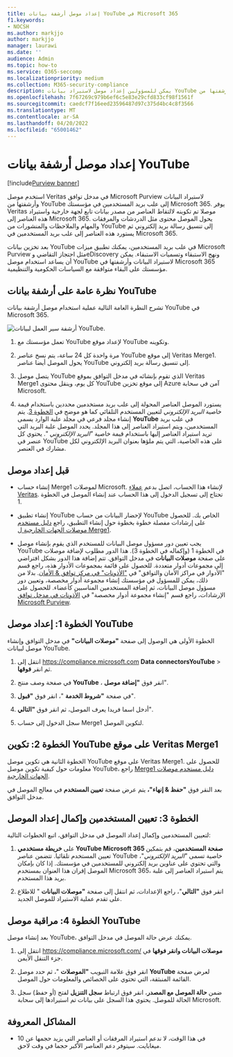 ```yaml
---
title: إعداد موصل أرشفة بيانات YouTube في Microsoft 365
f1.keywords:
- NOCSH
ms.author: markjjo
author: markjjo
manager: laurawi
ms.date: ''
audience: Admin
ms.topic: how-to
ms.service: O365-seccomp
ms.localizationpriority: medium
ms.collection: M365-security-compliance
description: يمكن للمسؤولين إعداد موصل لاستيراد بيانات YouTube وأرشفتها من Veritas إلى Microsoft 365. يتيح لك هذا الموصل أرشفة البيانات من مصادر بيانات الجهات الخارجية في Microsoft 365. بعد أرشفتك لهذه البيانات، يمكنك استخدام ميزات التوافق مثل الاحتجاز القانوني وeDiscovery ونهج الاستبقاء لإدارة بيانات الجهات الخارجية.
ms.openlocfilehash: 7f67269c979b6ef6c5e83e29cfd833cf98f1561f
ms.sourcegitcommit: caedcf7f16eed23596487d97c375d4bc4c8f3566
ms.translationtype: MT
ms.contentlocale: ar-SA
ms.lasthandoff: 04/20/2022
ms.locfileid: "65001462"
---
```

# <a name="set-up-a-connector-to-archive-youtube-data"></a>إعداد موصل أرشفة بيانات YouTube

[!include[Purview banner](../includes/purview-rebrand-banner.md)]

استخدم موصل Veritas في مدخل توافق Microsoft Purview لاستيراد البيانات وأرشفتها من YouTube إلى علب بريد المستخدمين في مؤسستك Microsoft 365. يوفر Veritas موصلا تم تكوينه لالتقاط العناصر من مصدر بيانات تابع لجهة خارجية واستيراد هذه العناصر إلى Microsoft 365. يحول الموصل محتوى مثل الدردشات والمرفقات والمهام والملاحظات والمنشورات من YouTube إلى تنسيق رسالة بريد إلكتروني ثم يستورد هذه العناصر إلى علب بريد المستخدمين في Microsoft 365.

بعد تخزين بيانات YouTube في علب بريد المستخدمين، يمكنك تطبيق ميزات Microsoft Purview مثل احتجاز التقاضي وeDiscovery ونهج الاستبقاء وتسميات الاستبقاء. يمكن أن يساعد استخدام موصل YouTube لاستيراد البيانات وأرشفتها في Microsoft 365 مؤسستك على البقاء متوافقة مع السياسات الحكومية والتنظيمية.

## <a name="overview-of-archiving-youtube-data"></a>نظرة عامة على أرشفة بيانات YouTube

تشرح النظرة العامة التالية عملية استخدام موصل أرشفة بيانات YouTube في Microsoft 365.

![أرشفة سير العمل لبيانات YouTube.](../media/YouTubeConnectorWorkflow.png)

1. تعمل مؤسستك مع YouTube لإعداد موقع YouTube وتكوينه.

2. مرة واحدة كل 24 ساعة، يتم نسخ عناصر YouTube إلى موقع Veritas Merge1. يحول الموصل أيضا عناصر YouTube إلى تنسيق رسالة بريد إلكتروني.

3. يتصل موصل YouTube الذي تقوم بإنشائه في مدخل التوافق بموقع Veritas Merge1 كل يوم، وينقل محتوى YouTube إلى موقع تخزين Azure آمن في سحابة Microsoft.

4. يستورد الموصل العناصر المحولة إلى علب بريد مستخدمين محددين باستخدام قيمة خاصية *البريد الإلكتروني* لتعيين المستخدم التلقائي كما هو موضح في [الخطوة 3](#step-3-map-users-and-complete-the-connector-setup). يتم إنشاء مجلد فرعي في مجلد علبة الوارد يسمى **YouTube** في علب بريد المستخدمين، ويتم استيراد العناصر إلى هذا المجلد. يحدد الموصل علبة البريد التي تريد استيراد العناصر إليها باستخدام قيمة خاصية *"البريد الإلكتروني* ". يحتوي كل عنصر في YouTube على هذه الخاصية، التي يتم ملؤها بعنوان البريد الإلكتروني لكل مشارك في العنصر.

## <a name="before-you-set-up-a-connector"></a>قبل إعداد موصل

- إنشاء حساب Merge1 لموصلات Microsoft. لإنشاء هذا الحساب، اتصل بدعم [عملاء Veritas](https://www.veritas.com/form/requestacall/ms-connectors-contact). تحتاج إلى تسجيل الدخول إلى هذا الحساب عند إنشاء الموصل في الخطوة 1.

- إنشاء تطبيق YouTube لإحضار البيانات من حساب YouTube الخاص بك. للحصول على إرشادات مفصلة خطوة بخطوة حول إنشاء التطبيق، راجع [دليل مستخدم موصلات الجهات الخارجية ل Merge1](https://docs.ms.merge1.globanetportal.com/Merge1%20Third-Party%20Connectors%20YouTube%20User%20Guide.pdf).

- يجب تعيين دور مسؤول موصل البيانات للمستخدم الذي يقوم بإنشاء موصل YouTube في الخطوة 1 (وإكماله في الخطوة 3). هذا الدور مطلوب لإضافة موصلات على صفحة **موصلات البيانات** في مدخل التوافق. تتم إضافة هذا الدور بشكل افتراضي إلى مجموعات أدوار متعددة. للحصول على قائمة بمجموعات الأدوار هذه، راجع قسم "الأدوار في مراكز الأمان والتوافق" في ["الأذونات" في مركز توافق & الأمان](../security/office-365-security/permissions-in-the-security-and-compliance-center.md#roles-in-the-security--compliance-center). بدلا من ذلك، يمكن للمسؤول في مؤسستك إنشاء مجموعة أدوار مخصصة، وتعيين دور مسؤول موصل البيانات، ثم إضافة المستخدمين المناسبين كأعضاء. للحصول على الإرشادات، راجع قسم "إنشاء مجموعة أدوار مخصصة" في [الأذونات في مدخل توافق Microsoft Purview](microsoft-365-compliance-center-permissions.md#create-a-custom-role-group).

## <a name="step-1-set-up-the-youtube-connector"></a>الخطوة 1: إعداد موصل YouTube

الخطوة الأولى هي الوصول إلى صفحة **"موصلات البيانات"** في مدخل التوافق وإنشاء موصل لبيانات YouTube.

1. انتقل إلى <https://compliance.microsoft.com> **Data connectorsYouTube** >  ثم انقر **فوقها**.

2. في صفحة وصف منتج **YouTube** ، انقر فوق **"إضافة موصل**".

3. في صفحة **"شروط الخدمة** "، انقر فوق **"قبول**".

4. أدخل اسما فريدا يعرف الموصل، ثم انقر فوق **"التالي**".

5. سجل الدخول إلى حساب Merge1 لتكوين الموصل.

## <a name="step-2-configure-the-youtube-on-the-veritas-merge1-site"></a>الخطوة 2: تكوين YouTube على موقع Veritas Merge1

الخطوة الثانية هي تكوين موصل YouTube على موقع Veritas Merge1. للحصول على معلومات حول كيفية تكوين موصل YouTube، راجع [Merge1 دليل مستخدم موصلات الجهات الخارجية](https://docs.ms.merge1.globanetportal.com/Merge1%20Third-Party%20Connectors%20YouTube%20User%20Guide.pdf).

بعد النقر فوق **"حفظ & إنهاء"،** يتم عرض صفحة **تعيين المستخدم** في معالج الموصل في مدخل التوافق.

## <a name="step-3-map-users-and-complete-the-connector-setup"></a>الخطوة 3: تعيين المستخدمين وإكمال إعداد الموصل

لتعيين المستخدمين وإكمال إعداد الموصل في مدخل التوافق، اتبع الخطوات التالية:

1. على **خريطة مستخدمي YouTube Microsoft 365 صفحة المستخدمين**، قم بتمكين تعيين المستخدم تلقائيا. تتضمن عناصر YouTube خاصية تسمى *"البريد الإلكتروني*"، والتي تحتوي على عناوين بريد إلكتروني للمستخدمين في مؤسستك. إذا كان بإمكان الموصل إقران هذا العنوان بمستخدم Microsoft 365، يتم استيراد العناصر إلى علبة بريد هذا المستخدم.

2. انقر فوق **"التالي**"، راجع الإعدادات، ثم انتقل إلى صفحة **"موصلات البيانات** " للاطلاع على تقدم عملية الاستيراد للموصل الجديد.

## <a name="step-4-monitor-the-youtube-connector"></a>الخطوة 4: مراقبة موصل YouTube

بعد إنشاء موصل YouTube، يمكنك عرض حالة الموصل في مدخل التوافق.

1. انتقل إلى <https://compliance.microsoft.com/> **موصلات البيانات وانقر فوقها** في جزء التنقل الأيمن.

2. انقر فوق علامة التبويب **"الموصلات** "، ثم حدد موصل **YouTube** لعرض صفحة القائمة المنبثقة، التي تحتوي على الخصائص والمعلومات حول الموصل.

3. ضمن **حالة الموصل مع المصدر**، انقر فوق ارتباط **سجل التنزيل** لفتح (أو حفظ) سجل الحالة للموصل. يحتوي هذا السجل على بيانات تم استيرادها إلى سحابة Microsoft.

## <a name="known-issues"></a>المشاكل المعروفة

- في هذا الوقت، لا ندعم استيراد المرفقات أو العناصر التي يزيد حجمها عن 10 ميغابايت. سيتوفر دعم العناصر الأكبر حجما في وقت لاحق.
